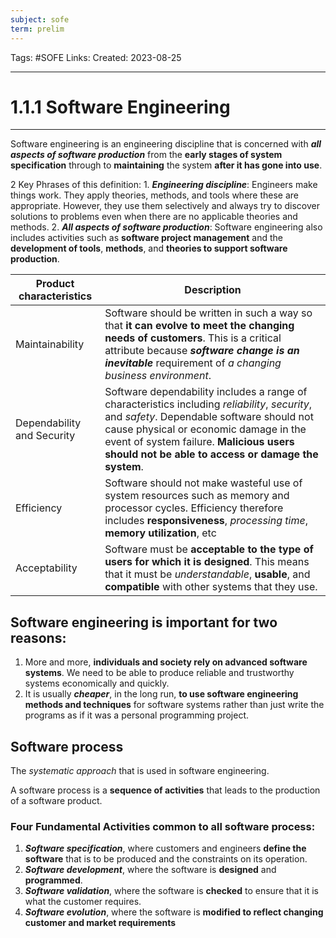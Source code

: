 ```yaml
---
subject: sofe
term: prelim
---
```

Tags: #SOFE
Links:
Created: 2023-08-25

---
# 1.1.1 Software Engineering

---
Software engineering is an engineering discipline that is concerned with ___all aspects of software production___ from the __early stages of system specification__ through to __maintaining__ the system __after it has gone into use__.

2 Key Phrases of this definition:
	1. ___Engineering discipline___: Engineers make things work. They apply theories, methods, and tools where these are appropriate. However, they use them selectively and always try to discover solutions to problems even when there are no applicable theories and methods.
	2. ___All aspects of software production___: Software engineering also includes activities such as __software project management__ and the __development of tools__, __methods__, and __theories to support software production__.

| Product characteristics    | Description                                                                                                                                                                                                                                                                           |
| -------------------------- | ------------------------------------------------------------------------------------------------------------------------------------------------------------------------------------------------------------------------------------------------------------------------------------- |
| Maintainability            | Software should be written in such a way so that __it can evolve to meet the changing needs of customers__. This is a critical attribute because ___software change is an inevitable___ requirement of _a changing business environment_.                                             |
| Dependability and Security | Software dependability includes a range of characteristics including _reliability_, _security_, and _safety_. Dependable software should not cause physical or economic damage in the event of system failure. __Malicious users should not be able to access or damage the system__. |
| Efficiency                 | Software should not make wasteful use of system resources such as memory and processor cycles. Efficiency therefore includes __responsiveness__, _processing time_, __memory utilization__, etc                                                                                       |
| Acceptability              | Software must be __acceptable to the type of users for which it is designed__. This means that it must be _understandable_, __usable__, and __compatible__ with other systems that they use.                                                                                                                                                                                                                                                                                      |


## Software engineering is important for two reasons:
1. More and more, __individuals and society rely on advanced software systems__. We need to be able to produce reliable and trustworthy systems economically and quickly.
2. It is usually ___cheaper___, in the long run, __to use software engineering methods and techniques__ for software systems rather than just write the programs as if it was a personal programming project.


##  Software process
The _systematic approach_ that is used in software engineering.

A software process is a __sequence of activities__ that leads to the production of a software product.

### Four Fundamental Activities common to all software process:

1. ___Software specification___, where customers and engineers __define the software__ that is to be produced and the constraints on its operation. 
2.  ___Software development___, where the software is __designed__ and __programmed__. 
3. ___Software validation___, where the software is __checked__ to ensure that it is what the customer requires. 
4. ___Software evolution___, where the software is __modified to reflect changing customer and market requirements__


